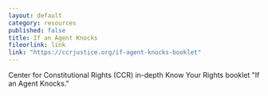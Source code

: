 ```yaml
---
layout: default
category: resources
published: false
title: If an Agent Knocks
fileorlink: link
link: "https://ccrjustice.org/if-agent-knocks-booklet"
---
```


Center for Constitutional Rights (CCR) in-depth Know Your Rights booklet "If an Agent Knocks."